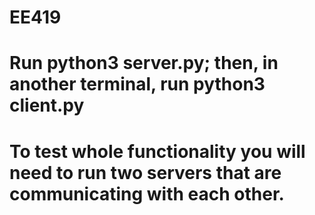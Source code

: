 # EE419

# Run python3 server.py; then, in another terminal, run python3 client.py
# To test whole functionality you will need to run two servers that are communicating with each other.
